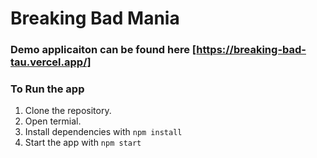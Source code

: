 # Breaking Bad Mania

### Demo applicaiton can be found here [https://breaking-bad-tau.vercel.app/]

### To Run the app
1. Clone the repository.
2. Open termial.
3. Install dependencies with `npm install`
4. Start the app with `npm start`

